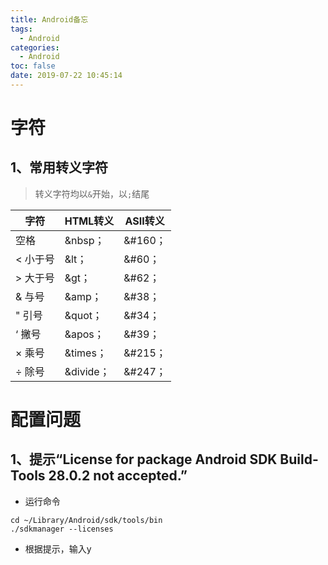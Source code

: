 ```yaml
---
title: Android备忘
tags:
  - Android
categories:
  - Android
toc: false
date: 2019-07-22 10:45:14
---
```


# 字符
## 1、常用转义字符
> 转义字符均以`&`开始，以`;`结尾

<!-- more -->

|字符|HTML转义|ASII转义|
|---|---|---|
| 空格|&nbsp；|&#160；|
|< 小于号|&lt；|&#60；|
|> 大于号|&gt；|&#62；|
|& 与号|&amp；|&#38；|
|" 引号|&quot；|&#34；|
|‘ 撇号|&apos；|&#39；|
|× 乘号|&times；|&#215；|
|÷ 除号|&divide；|&#247；|


# 配置问题
## 1、提示“License for package Android SDK Build-Tools 28.0.2 not accepted.”
- 运行命令
```
cd ~/Library/Android/sdk/tools/bin
./sdkmanager --licenses

```
- 根据提示，输入y

